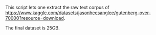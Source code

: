 This script lets one extract the raw text corpus of https://www.kaggle.com/datasets/jasonheesanglee/gutenberg-over-70000?resource=download.

The final dataset is 25GB.
